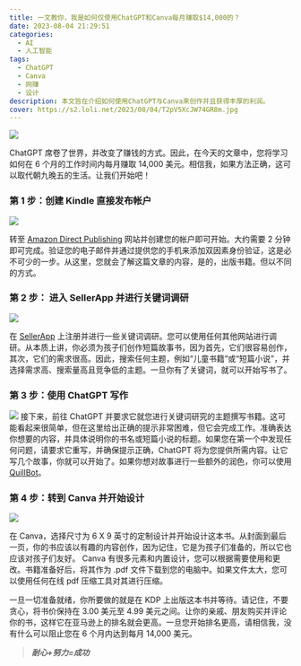 ```yaml
---
title: 一文教你，我是如何仅使用ChatGPT和Canva每月赚取$14,000的？
date: 2023-08-04 21:29:51
categories:
  - AI
  - 人工智能
tags:
  - ChatGPT
  - Canva
  - 网赚
  - 设计
description: 本文旨在介绍如何使用ChatGPT与Canva来创作并且获得丰厚的利润。
cover: https://s2.loli.net/2023/08/04/T2pV5XcJW74GR8m.jpg
---
```

![](https://s2.loli.net/2023/08/04/T2pV5XcJW74GR8m.jpg)

ChatGPT 席卷了世界，并改变了赚钱的方式。因此，在今天的文章中，您将学习如何在 6 个月的工作时间内每月赚取 14,000 美元。相信我，如果方法正确，这可以取代朝九晚五的生活。让我们开始吧！

### 第 1 步：创建 Kindle 直接发布帐户

![](https://s2.loli.net/2023/08/04/TmiqQZSezhGg91j.jpg)

转至 [Amazon Direct Publishing](https://kdp.amazon.com/en_US/) 网站并创建您的帐户即可开始。大约需要 2 分钟即可完成。验证您的电子邮件并通过提供您的手机来添加双因素身份验证，这是必不可少的一步。从这里，您就会了解这篇文章的内容，是的，出版书籍。但以不同的方式。

### 第 2 步： 进入 SellerApp 并进行关键词调研

![](https://s2.loli.net/2023/08/04/F67juDlyptKzdGX.jpg)

在 [SellerApp](https://www.sellerapp.com/) 上注册并进行一些关键词调研。您可以使用任何其他网站进行调研。从本质上讲，你必须为孩子们创作短篇故事书，因为首先，它们很容易创作，其次，它们的需求很高。因此，搜索任何主题，例如“儿童书籍”或“短篇小说”，并选择需求高、搜索量高且竞争低的主题。一旦你有了关键词，就可以开始写书了。

### 第 3 步：使用 ChatGPT 写作

![](https://s2.loli.net/2023/08/04/naiJwMx1kfYybdC.jpg)
接下来，前往 ChatGPT 并要求它就您进行关键词研究的主题撰写书籍。这可能看起来很简单，但在这里给出正确的提示非常困难，但它会完成工作。准确表达你想要的内容，并具体说明你的书名或短篇小说的标题。如果您在第一个中发现任何问题，请要求它重写，并确保提示正确，ChatGPT 将为您提供所需内容。让它写几个故事，你就可以开始了。如果你想对故事进行一些额外的润色，你可以使用 [QuillBot](https://quillbot.com/chrome-extension?utm_medium=cpc&utm_source=google&utm_campaign=FA+-+HY+|+PERF+-+Search+|+Product+-+Ext+-+Chrome+-+Brand+|+PREM+|+CPA&utm_term=quillbot&utm_content=664002326057&campaign_type=search-19199908990&click_id=CjwKCAjww7KmBhAyEiwA5-PUSgUVU5B2adZ-RFZXFkz3l478E7Sayv3THW1ICDsZyGDaTfSIWuk4QxoCW18QAvD_BwE&campaign_id=19199908990&adgroup_id=145923410322&ad_id=664002326057&keyword=quillbot&placement=&target=&network=g&gclid=CjwKCAjww7KmBhAyEiwA5-PUSgUVU5B2adZ-RFZXFkz3l478E7Sayv3THW1ICDsZyGDaTfSIWuk4QxoCW18QAvD_BwE)。

### 第 4 步：转到 Canva 并开始设计

![](https://s2.loli.net/2023/08/04/Fd6R8TqeIOMPBsW.webp)

在 Canva，选择尺寸为 6 X 9 英寸的定制设计并开始设计这本书。从封面到最后一页，你的书应该以有趣的内容创作，因为记住，它是为孩子们准备的，所以它也应该对孩子们友好。 Canva 有很多元素和内置设计，您可以根据需要使用和更改。书籍准备好后，将其作为 .pdf 文件下载到您的电脑中。如果文件太大，您可以使用任何在线 pdf 压缩工具对其进行压缩。

一旦一切准备就绪，你所要做的就是在 KDP 上出版这本书并等待。请记住，不要贪心，将书价保持在 3.00 美元至 4.99 美元之间。让你的亲戚、朋友购买并评论你的书，这样它在亚马逊上的排名就会更高。一旦您开始排名更高，请相信我，没有什么可以阻止您在 6 个月内达到每月 14,000 美元。


> ***耐心+努力=成功***
